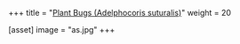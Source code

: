 +++
title = "[Plant Bugs (Adelphocoris suturalis)](http://tiramisutes.github.io/tiramisutes.github.io/2017/09/04/RNAi-Insect.html)"
weight = 20

[asset]
  image = "as.jpg"
+++

